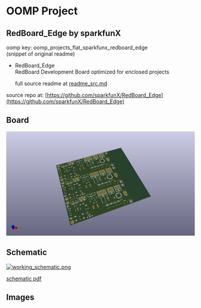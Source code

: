 # OOMP Project  
## RedBoard_Edge  by sparkfunX  
  
oomp key: oomp_projects_flat_sparkfunx_redboard_edge  
(snippet of original readme)  
  
- RedBoard_Edge  
RedBoard Development Board optimized for enclosed projects  
  
  full source readme at [readme_src.md](readme_src.md)  
  
source repo at: [https://github.com/sparkfunX/RedBoard_Edge](https://github.com/sparkfunX/RedBoard_Edge)  
## Board  
  
[![working_3d.png](working_3d_600.png)](working_3d.png)  
## Schematic  
  
[![working_schematic.png](working_schematic_600.png)](working_schematic.png)  
  
[schematic pdf](working_schematic.pdf)  
## Images  

